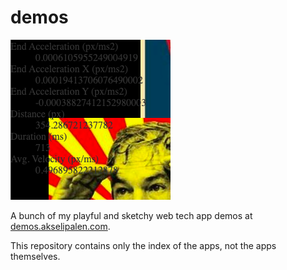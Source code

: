 # demos

![An example](img/preview/touchtracker.png)

A bunch of my playful and sketchy web tech app demos at [demos.akselipalen.com](http://demos.akselipalen.com).

This repository contains only the index of the apps, not the apps themselves.
